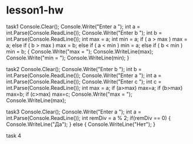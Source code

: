 ﻿# lesson1-hw
task1
Console.Clear();
Console.Write("Enter a ");
int a = int.Parse(Console.ReadLine());
Console.Write("Enter b ");
int b = int.Parse(Console.ReadLine());
int max = a;
int min = a;
if  ( a > max ) max = a;
else
if ( b > max ) max = b;
else
if ( a < min ) min = a;
else
if ( b < min ) min = b;
{
    Console.Write("max = ");
    Console.WriteLine(max);
    Console.Write("min = ");
    Console.WriteLine(min);
}






task2
Console.Clear();
Console.Write("Enter b ");
int b = int.Parse(Console.ReadLine());
Console.Write("Enter a ");
int a = int.Parse(Console.ReadLine());
Console.Write("Enter c ");
int c = int.Parse(Console.ReadLine());
int max = a;
if (a>max) max=a;
if (b>max) max=b;
if (c>max) max=c;
Console.Write("max = ");
Console.WriteLine(max);





task3
Console.Clear();
Console.Write("Enter a ");
int a = int.Parse(Console.ReadLine());
int remDiv = a % 2;
if(remDiv == 0)
{
    Console.WriteLine("Да");
}
else
{
    Console.WriteLine("Нет");
}






task 4
